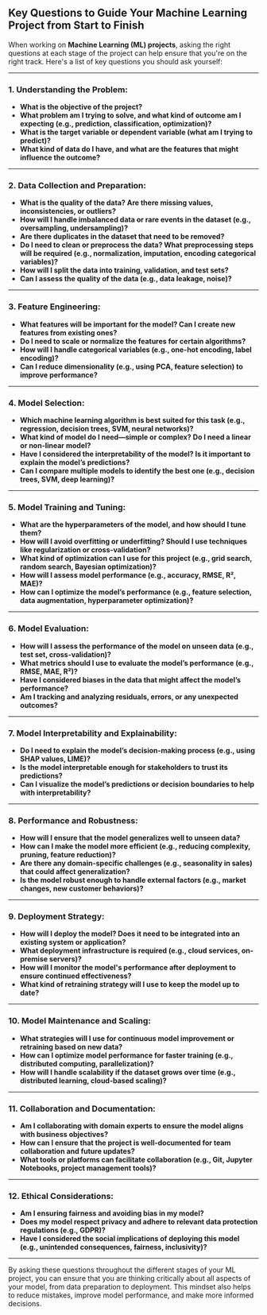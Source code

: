 ## Key Questions to Guide Your Machine Learning Project from Start to Finish

When working on **Machine Learning (ML) projects**, asking the right questions at each stage of the project can help ensure that you're on the right track. Here's a list of key questions you should ask yourself:

---

### **1. Understanding the Problem:**
   - **What is the objective of the project?**
   - **What problem am I trying to solve, and what kind of outcome am I expecting (e.g., prediction, classification, optimization)?**
   - **What is the target variable or dependent variable (what am I trying to predict)?**
   - **What kind of data do I have, and what are the features that might influence the outcome?**

---

### **2. Data Collection and Preparation:**
   - **What is the quality of the data? Are there missing values, inconsistencies, or outliers?**
   - **How will I handle imbalanced data or rare events in the dataset (e.g., oversampling, undersampling)?**
   - **Are there duplicates in the dataset that need to be removed?**
   - **Do I need to clean or preprocess the data? What preprocessing steps will be required (e.g., normalization, imputation, encoding categorical variables)?**
   - **How will I split the data into training, validation, and test sets?**
   - **Can I assess the quality of the data (e.g., data leakage, noise)?**

---

### **3. Feature Engineering:**
   - **What features will be important for the model? Can I create new features from existing ones?**
   - **Do I need to scale or normalize the features for certain algorithms?**
   - **How will I handle categorical variables (e.g., one-hot encoding, label encoding)?**
   - **Can I reduce dimensionality (e.g., using PCA, feature selection) to improve performance?**

---

### **4. Model Selection:**
   - **Which machine learning algorithm is best suited for this task (e.g., regression, decision trees, SVM, neural networks)?**
   - **What kind of model do I need—simple or complex? Do I need a linear or non-linear model?**
   - **Have I considered the interpretability of the model? Is it important to explain the model’s predictions?**
   - **Can I compare multiple models to identify the best one (e.g., decision trees, SVM, deep learning)?**

---

### **5. Model Training and Tuning:**
   - **What are the hyperparameters of the model, and how should I tune them?**
   - **How will I avoid overfitting or underfitting? Should I use techniques like regularization or cross-validation?**
   - **What kind of optimization can I use for this project (e.g., grid search, random search, Bayesian optimization)?**
   - **How will I assess model performance (e.g., accuracy, RMSE, R², MAE)?**
   - **How can I optimize the model’s performance (e.g., feature selection, data augmentation, hyperparameter optimization)?**

---

### **6. Model Evaluation:**
   - **How will I assess the performance of the model on unseen data (e.g., test set, cross-validation)?**
   - **What metrics should I use to evaluate the model’s performance (e.g., RMSE, MAE, R²)?**
   - **Have I considered biases in the data that might affect the model’s performance?**
   - **Am I tracking and analyzing residuals, errors, or any unexpected outcomes?**

---

### **7. Model Interpretability and Explainability:**
   - **Do I need to explain the model’s decision-making process (e.g., using SHAP values, LIME)?**
   - **Is the model interpretable enough for stakeholders to trust its predictions?**
   - **Can I visualize the model’s predictions or decision boundaries to help with interpretability?**

---

### **8. Performance and Robustness:**
   - **How will I ensure that the model generalizes well to unseen data?**
   - **How can I make the model more efficient (e.g., reducing complexity, pruning, feature reduction)?**
   - **Are there any domain-specific challenges (e.g., seasonality in sales) that could affect generalization?**
   - **Is the model robust enough to handle external factors (e.g., market changes, new customer behaviors)?**

---

### **9. Deployment Strategy:**
   - **How will I deploy the model? Does it need to be integrated into an existing system or application?**
   - **What deployment infrastructure is required (e.g., cloud services, on-premise servers)?**
   - **How will I monitor the model's performance after deployment to ensure continued effectiveness?**
   - **What kind of retraining strategy will I use to keep the model up to date?**

---

### **10. Model Maintenance and Scaling:**
   - **What strategies will I use for continuous model improvement or retraining based on new data?**
   - **How can I optimize model performance for faster training (e.g., distributed computing, parallelization)?**
   - **How will I handle scalability if the dataset grows over time (e.g., distributed learning, cloud-based scaling)?**

---

### **11. Collaboration and Documentation:**
   - **Am I collaborating with domain experts to ensure the model aligns with business objectives?**
   - **How can I ensure that the project is well-documented for team collaboration and future updates?**
   - **What tools or platforms can facilitate collaboration (e.g., Git, Jupyter Notebooks, project management tools)?**

---

### **12. Ethical Considerations:**
   - **Am I ensuring fairness and avoiding bias in my model?**
   - **Does my model respect privacy and adhere to relevant data protection regulations (e.g., GDPR)?**
   - **Have I considered the social implications of deploying this model (e.g., unintended consequences, fairness, inclusivity)?**

---

By asking these questions throughout the different stages of your ML project, you can ensure that you are thinking critically about all aspects of your model, from data preparation to deployment. This mindset also helps to reduce mistakes, improve model performance, and make more informed decisions.
